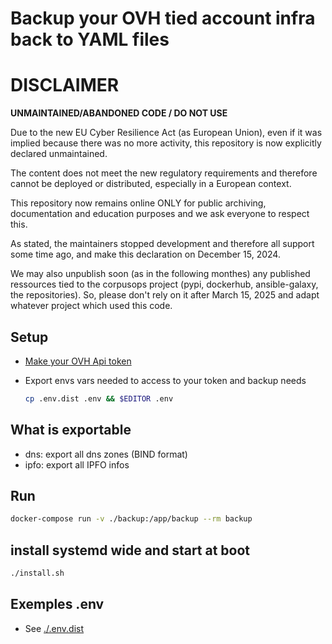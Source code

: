 # Backup your OVH tied account infra back to YAML files

DISCLAIMER
============

**UNMAINTAINED/ABANDONED CODE / DO NOT USE**

Due to the new EU Cyber Resilience Act (as European Union), even if it was implied because there was no more activity, this repository is now explicitly declared unmaintained.

The content does not meet the new regulatory requirements and therefore cannot be deployed or distributed, especially in a European context.

This repository now remains online ONLY for public archiving, documentation and education purposes and we ask everyone to respect this.

As stated, the maintainers stopped development and therefore all support some time ago, and make this declaration on December 15, 2024.

We may also unpublish soon (as in the following monthes) any published ressources tied to the corpusops project (pypi, dockerhub, ansible-galaxy, the repositories).
So, please don't rely on it after March 15, 2025 and adapt whatever project which used this code.



## Setup

- [Make your OVH Api token](https://api.ovh.com/createToken/?GET=/*&applicationName=corpusopsovhbackup&applicationDescription=corpusopsovhbackup&duration=Unlimited)
- Export envs vars needed to access to your token and backup needs

    ```sh
    cp .env.dist .env && $EDITOR .env
    ```

## What is exportable
- dns: export all dns zones (BIND format)
- ipfo: export all IPFO infos

## Run
```sh
docker-compose run -v ./backup:/app/backup --rm backup
```

## install systemd wide and start at boot
```sh
./install.sh
```

## Exemples .env

- See [./.env.dist](./.env.dist)

